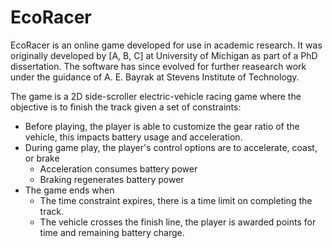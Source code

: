 # EcoRacer

EcoRacer is an online game developed for use in academic research. It was originally developed by [A, B, C] at University of Michigan as part of a PhD dissertation. The software has since evolved for further reasearch work under the guidance of A. E. Bayrak at Stevens Institute of Technology.

The game is a 2D side-scroller electric-vehicle racing game where the objective is to finish the track given a set of constraints:
* Before playing, the player is able to customize the gear ratio of the vehicle, this impacts battery usage and acceleration.
* During game play, the player's control options are to accelerate, coast, or brake
  * Acceleration consumes battery power
  * Braking regenerates battery power
* The game ends when
  * The time constraint expires, there is a time limit on completing the track.
  * The vehicle crosses the finish line, the player is awarded points for time and remaining battery charge.
